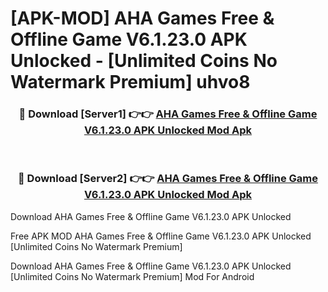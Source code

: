 # [APK-MOD] AHA Games  Free & Offline Game V6.1.23.0 APK Unlocked - [Unlimited Coins No Watermark Premium] uhvo8



<div align="center">
<h3>🔴 Download [Server1] 👉👉 <a href="https://momento.my/?title=AHA_Games__Free_&_Offline_Game_V6.1.23.0_APK_Unlocked">AHA Games  Free & Offline Game V6.1.23.0 APK Unlocked Mod Apk</a></h3><br>

<h3>🔴 Download [Server2] 👉👉 <a href="https://momento.my/?title=AHA_Games__Free_&_Offline_Game_V6.1.23.0_APK_Unlocked">AHA Games  Free & Offline Game V6.1.23.0 APK Unlocked Mod Apk</a></h3>
</div>



Download AHA Games  Free & Offline Game V6.1.23.0 APK Unlocked 

Free APK MOD AHA Games  Free & Offline Game V6.1.23.0 APK Unlocked [Unlimited Coins No Watermark Premium]

Download AHA Games  Free & Offline Game V6.1.23.0 APK Unlocked [Unlimited Coins No Watermark Premium] Mod For Android
